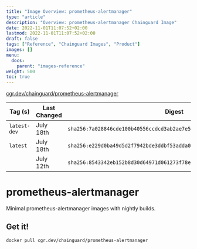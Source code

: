 ```yaml
---
title: "Image Overview: prometheus-alertmanager"
type: "article"
description: "Overview: prometheus-alertmanager Chainguard Image"
date: 2022-11-01T11:07:52+02:00
lastmod: 2022-11-01T11:07:52+02:00
draft: false
tags: ["Reference", "Chainguard Images", "Product"]
images: []
menu:
  docs:
    parent: "images-reference"
weight: 500
toc: true
---
```


[cgr.dev/chainguard/prometheus-alertmanager](https://github.com/chainguard-images/images/tree/main/images/prometheus-alertmanager)

| Tag (s)       | Last Changed | Digest                                                                    |
|---------------|--------------|---------------------------------------------------------------------------|
|  `latest-dev` | July 18th    | `sha256:7a028846cde100b40556ccdcd3ab2ae7e5c7b384ce13c31b221a7248fba217e1` |
|  `latest`     | July 18th    | `sha256:e229d0ba49d5d2f7942bde3ddbf53adda064337c789367988d831e9c5346462f` |
|               | July 12th    | `sha256:8543342eb152b8d30d64971d061273f78e1853ddfbd0911a50c223b03f3d1016` |

# prometheus-alertmanager

Minimal prometheus-alertmanager images with nightly builds.

## Get it!

```shell
docker pull cgr.dev/chainguard/prometheus-alertmanager
```
